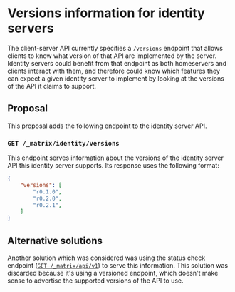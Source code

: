 # Versions information for identity servers

The client-server API currently specifies a `/versions` endpoint that allows
clients to know what version of that API are implemented by the server.
Identity servers could benefit from that endpoint as both homeservers and
clients interact with them, and therefore could know which features they can
expect a given identity server to implement by looking at the versions of the
API it claims to support.

## Proposal

This proposal adds the following endpoint to the identity server API.

### `GET /_matrix/identity/versions`

This endpoint serves information about the versions of the identity server API
this identity server supports. Its response uses the following format:

```json
{
    "versions": [
        "r0.1.0",
        "r0.2.0",
        "r0.2.1",
    ]
}
```

## Alternative solutions

Another solution which was considered was using the status check endpoint ([`GET
/_matrix/api/v1`](https://matrix.org/docs/spec/identity_service/latest#get-matrix-identity-api-v1))
to serve this information. This solution was discarded because it's using a
versioned endpoint, which doesn't make sense to advertise the supported versions
of the API to use.
